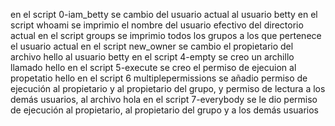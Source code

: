 en el script 0-iam_betty se cambio del usuario actual al usuario betty
en el script whoami se imprimio el nombre del usuario efectivo del directorio actual
en el script groups se imprimio todos los grupos a los que pertenece el usuario actual
en el script new_owner se cambio el propietario del archivo hello al usuario betty
en el script 4-empty se creo un archillo llamado hello
en el script 5-execute se creo el permiso de ejecuion al propetatio hello
en el script 6 multiplepermissions se añadio permiso de ejecución al propietario y al propietario del grupo, y permiso de lectura a los demás usuarios, al archivo hola
en el script 7-everybody se le dio permiso de ejecución al propietario, al propietario del grupo y a los demás usuarios
